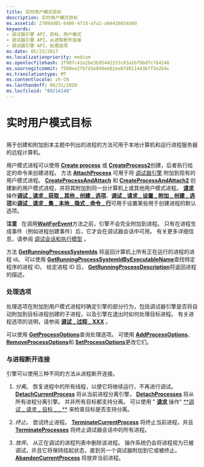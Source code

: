 ```yaml
---
title: 实时用户模式目标
description: 实时用户模式目标
ms.assetid: 2709dd01-6486-471d-afa1-a8441665da8d
keywords:
- 调试器引擎 API，目标，用户模式
- 调试器引擎 API，从进程断开连接
- 调试器引擎 API，处理选项
ms.date: 05/23/2017
ms.localizationpriority: medium
ms.openlocfilehash: 2f907c41e2be3b95442333c63a1bf9bdfc764246
ms.sourcegitcommit: f500ea2fbfd3e849eb82ee67d011443bff3e2b4c
ms.translationtype: MT
ms.contentlocale: zh-CN
ms.lasthandoff: 08/31/2020
ms.locfileid: "89214148"
---
```

# <a name="live-user-mode-targets"></a>实时用户模式目标


## <span id="ddk_live_user_mode_targets_dbx"></span><span id="DDK_LIVE_USER_MODE_TARGETS_DBX"></span>


用于创建和附加到本主题中列出的进程的方法可用于本地计算机和运行进程服务器的远程计算机。

用户模式进程可以使用 [**Create process**](/windows-hardware/drivers/ddi/dbgeng/nf-dbgeng-idebugclient5-createprocess) 或 [**CreateProcess2**](/windows-hardware/drivers/ddi/dbgeng/nf-dbgeng-idebugclient5-createprocess2)创建，后者执行给定的命令来创建进程。 方法 [**AttachProcess**](/windows-hardware/drivers/ddi/dbgeng/nf-dbgeng-idebugclient5-attachprocess) 可用于将 [调试器引擎](introduction.md#debugger-engine) 附加到现有的用户模式进程。 [**CreateProcessAndAttach**](/windows-hardware/drivers/ddi/dbgeng/nf-dbgeng-idebugclient5-createprocessandattach) 和 [**CreateProcessAndAttach2**](/windows-hardware/drivers/ddi/dbgeng/nf-dbgeng-idebugclient5-createprocessandattach2) 创建新的用户模式进程，并将其附加到同一台计算机上或其他用户模式进程。 [**请求**](/windows-hardware/drivers/ddi/dbgeng/nf-dbgeng-idebugadvanced3-request)操作[**调试 \_ 请求 \_ 获取 \_ 其他 \_ 创建 \_ 选项**](debug-request-get-additional-create-options.md)、[**调试 \_ 请求 \_ 设置 \_ 附加 \_ 创建 \_ 选项**](debug-request-set-additional-create-options.md)和[**调试 \_ 请求 \_ 集 \_ 本地 \_ 隐式 \_ 命令 \_ 行**](debug-request-set-local-implicit-command-line.md)可用于设置某些用于创建进程的默认选项。

**注意**   在调用[**WaitForEvent**](/windows-hardware/drivers/ddi/dbgeng/nf-dbgeng-idebugcontrol3-waitforevent)方法之前，引擎不会完全附加到进程。 只有在进程生成事件（例如进程创建事件）后，它才会在调试器会话中可用。 有关更多详细信息，请参阅 [调试会话和执行模型](debugging-session-and-execution-model.md) 。

 

方法 [**GetRunningProcessSystemIds**](/windows-hardware/drivers/ddi/dbgeng/nf-dbgeng-idebugclient5-getrunningprocesssystemids) 将返回计算机上所有正在运行的进程的进程 id。 可以使用 [**GetRunningProcessSystemIdByExecutableName**](/windows-hardware/drivers/ddi/dbgeng/nf-dbgeng-idebugclient5-getrunningprocesssystemidbyexecutablename)查找特定程序的进程 ID。 给定进程 ID 后， [**GetRunningProcessDescription**](/windows-hardware/drivers/ddi/dbgeng/nf-dbgeng-idebugclient5-getrunningprocessdescription)将返回进程的描述。

### <a name="span-idprocess_optionsspanspan-idprocess_optionsspanspan-idprocess_optionsspanprocess-options"></a><span id="Process_Options"></span><span id="process_options"></span><span id="PROCESS_OPTIONS"></span>处理选项

处理选项在附加到用户模式进程时确定引擎的部分行为，包括调试器引擎是否将自动附加到目标进程创建的子进程，以及引擎在退出时如何处理目标进程。 有关进程选项的说明，请参阅 [**调试 \_ 过程 \_ XXX**](./debug-process-xxx.md) 。

可以使用 [**GetProcessOptions**](/windows-hardware/drivers/ddi/dbgeng/nf-dbgeng-idebugclient5-getprocessoptions)查询处理选项。 可使用 [**AddProcessOptions**](/windows-hardware/drivers/ddi/dbgeng/nf-dbgeng-idebugclient5-addprocessoptions)、 [**RemoveProcessOptions**](/windows-hardware/drivers/ddi/dbgeng/nf-dbgeng-idebugclient5-removeprocessoptions)和 [**SetProcessOptions**](/windows-hardware/drivers/ddi/dbgeng/nf-dbgeng-idebugclient5-setprocessoptions)更改它们。

### <a name="span-iddisconnecting_from_processesspanspan-iddisconnecting_from_processesspanspan-iddisconnecting_from_processesspandisconnecting-from-processes"></a><span id="Disconnecting_from_Processes"></span><span id="disconnecting_from_processes"></span><span id="DISCONNECTING_FROM_PROCESSES"></span>与进程断开连接

引擎可以使用三种不同的方法从进程断开连接。

1.  *分离*。 恢复进程中的所有线程，以便它将继续运行，不再进行调试。 [**DetachCurrentProcess**](/windows-hardware/drivers/ddi/dbgeng/nf-dbgeng-idebugclient5-detachcurrentprocess) 将从当前进程分离引擎， [**DetachProcesses**](/windows-hardware/drivers/ddi/dbgeng/nf-dbgeng-idebugclient5-detachprocesses) 将从所有进程分离引擎。 并非所有目标都支持分离。 可以使用 " [**请求**](/windows-hardware/drivers/ddi/dbgeng/nf-dbgeng-idebugadvanced3-request) 操作" [**调试 \_ 请求 \_ 目标 \_ \_ **](./debug-request-target-can-detach.md) 来检查目标是否支持分离。

2.  *终止*。 尝试终止进程。 [**TerminateCurrentProcess**](/windows-hardware/drivers/ddi/dbgeng/nf-dbgeng-idebugclient5-terminatecurrentprocess) 将终止当前进程，并且 [**TerminateProcesses**](/windows-hardware/drivers/ddi/dbgeng/nf-dbgeng-idebugclient5-terminateprocesses) 将终止调试器会话中的所有进程。

3.  *放弃*。 从正在调试的进程列表中删除该进程。 操作系统仍会将进程视为已被调试，并且它将保持挂起状态，直到另一个调试器附加到它或被终止。 [**AbandonCurrentProcess**](/windows-hardware/drivers/ddi/dbgeng/nf-dbgeng-idebugclient5-abandoncurrentprocess) 将放弃当前进程。

 

